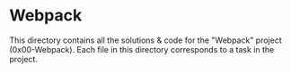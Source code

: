 # Webpack

This directory contains all the solutions & code for the "Webpack" project (0x00-Webpack). Each file in this directory corresponds to a task in the project.